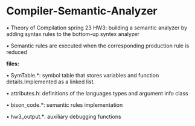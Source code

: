 # Compiler-Semantic-Analyzer

• Theory of Compilation spring 23 HW3: building a semantic analyzer by adding syntax rules to the bottom-up syntex analyzer

• Semantic rules are executed when the corresponding production rule is reduced

**files:**

• SymTable.*:
symbol table that stores variables and function details.Implemented as a linked list.

• attributes.h:
definitions of the languages types and argument info class

• bison_code.*:
semantic rules implementation

• hw3_output.*:
auxiliary debugging functions

